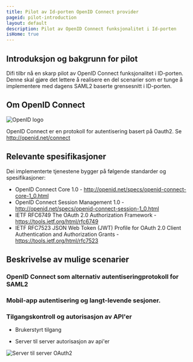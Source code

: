 ```yaml
---
title: Pilot av Id-porten OpenID Connect provider
pageid: pilot-introduction
layout: default
description: Pilot av OpenID Connect funksjonalitet i Id-porten
isHome: true
---
```


## Introduksjon og bakgrunn for pilot

Difi tilbr nå en skarp pilot av OpenID Connect funksjonalitet i ID-porten. Denne skal gjøre det lettere å realisere en del scenarier som er tunge å implementere med dagens SAML2 baserte grensesnitt i ID-porten. 

## Om OpenID Connect

![](/idporten-oidc-dokumentasjon/assets/images/openid.png "OpenID logo")

OpenID Connect er en protokoll for autentisering basert på Oauth2. Se http://openid.net/connect

## Relevante spesifikasjoner

Dei implementerte tjenestene bygger på følgende standarder og spesifikasjoner:

* OpenID Connect Core 1.0 - http://openid.net/specs/openid-connect-core-1_0.html
* OpenID Connect Session Management 1.0 - http://openid.net/specs/openid-connect-session-1_0.html
* IETF RFC6749 The OAuth 2.0 Authorization Framework - https://tools.ietf.org/html/rfc6749
* IETF RFC7523 JSON Web Token (JWT) Profile for OAuth 2.0 Client Authentication and Authorization Grants - https://tools.ietf.org/html/rfc7523

## Beskrivelse av mulige scenarier

### OpenID Connect som alternativ autentiseringprotokoll for SAML2

### Mobil-app autentisering og langt-levende sesjoner.

### Tilgangskontroll og autorisasjon av API'er

* Brukerstyrt tilgang

* Server til server autorisasjon av api'er

![](/idporten-oidc-dokumentasjon/assets/images/server-to-server-oauth2.png "Server til server OAuth2")
